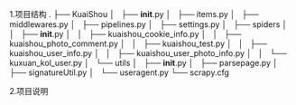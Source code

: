 1.项目结构
.
├── KuaiShou
│   ├── __init__.py
│   ├── items.py
│   ├── middlewares.py
│   ├── pipelines.py
│   ├── settings.py
│   ├── spiders
│   │   ├── __init__.py
│   │   ├── kuaishou_cookie_info.py
│   │   ├── kuaishou_photo_comment.py
│   │   ├── kuaishou_test.py
│   │   ├── kuaishou_user_info.py
│   │   ├── kuaishou_user_photo_info.py
│   │   └── kuxuan_kol_user.py
│   └── utils
│       ├── __init__.py
│       ├── parsepage.py
│       ├── signatureUtil.py
│       └── useragent.py
└── scrapy.cfg

2.项目说明

